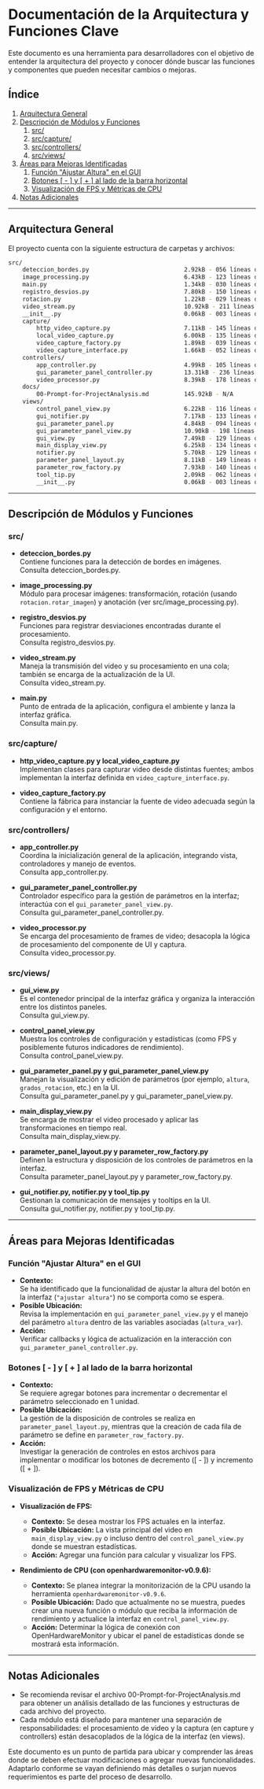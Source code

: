 # Documentación de la Arquitectura y Funciones Clave

Este documento es una herramienta para desarrolladores con el objetivo de entender la arquitectura del proyecto y conocer dónde buscar las funciones y componentes que pueden necesitar cambios o mejoras.

## Índice

1. [Arquitectura General](#arquitectura-general)
2. [Descripción de Módulos y Funciones](#descripción-de-módulos-y-funciones)
   1. [src/](#src)
   2. [src/capture/](#srccapture)
   3. [src/controllers/](#srctrollers)
   4. [src/views/](#srcviews)
3. [Áreas para Mejoras Identificadas](#áreas-para-mejoras-identificadas)
   1. [Función "Ajustar Altura" en el GUI](#función-ajustar-altura-en-el-gui)
   2. [Botones [ - ] y [ + ] al lado de la barra horizontal](#botones--y--al-lado-de-la-barra-horizontal)
   3. [Visualización de FPS y Métricas de CPU](#visualización-de-fps-y-métricas-de-cpu)
4. [Notas Adicionales](#notas-adicionales)

---

## Arquitectura General

El proyecto cuenta con la siguiente estructura de carpetas y archivos:

```bash
src/
    deteccion_bordes.py                           2.92kB - 056 líneas de código
    image_processing.py                           6.43kB - 123 líneas de código
    main.py                                       1.34kB - 030 líneas de código
    registro_desvios.py                           7.80kB - 150 líneas de código
    rotacion.py                                   1.22kB - 029 líneas de código
    video_stream.py                               10.92kB - 211 líneas de código
    __init__.py                                   0.06kB - 003 líneas de código
    capture/
        http_video_capture.py                     7.11kB - 145 líneas de código
        local_video_capture.py                    6.00kB - 135 líneas de código
        video_capture_factory.py                  1.89kB - 039 líneas de código
        video_capture_interface.py                1.66kB - 052 líneas de código
    controllers/
        app_controller.py                         4.99kB - 105 líneas de código
        gui_parameter_panel_controller.py         13.31kB - 236 líneas de código
        video_processor.py                        8.39kB - 178 líneas de código
    docs/
        00-Prompt-for-ProjectAnalysis.md          145.92kB - N/A
    views/
        control_panel_view.py                     6.22kB - 116 líneas de código
        gui_notifier.py                           7.17kB - 133 líneas de código
        gui_parameter_panel.py                    4.84kB - 094 líneas de código
        gui_parameter_panel_view.py               10.90kB - 198 líneas de código
        gui_view.py                               7.49kB - 129 líneas de código
        main_display_view.py                      6.25kB - 134 líneas de código
        notifier.py                               5.70kB - 129 líneas de código
        parameter_panel_layout.py                 8.11kB - 149 líneas de código
        parameter_row_factory.py                  7.93kB - 140 líneas de código
        tool_tip.py                               2.09kB - 062 líneas de código
        __init__.py                               0.06kB - 003 líneas de código
```

---

## Descripción de Módulos y Funciones

### src/
- **deteccion_bordes.py**  
  Contiene funciones para la detección de bordes en imágenes.  
  Consulta deteccion_bordes.py.

- **image_processing.py**  
  Módulo para procesar imágenes: transformación, rotación (usando `rotacion.rotar_imagen`) y anotación (ver src/image_processing.py).  

- **registro_desvios.py**  
  Funciones para registrar desviaciones encontradas durante el procesamiento.  
  Consulta registro_desvios.py.

- **video_stream.py**  
  Maneja la transmisión del video y su procesamiento en una cola; también se encarga de la actualización de la UI.  
  Consulta video_stream.py.

- **main.py**  
  Punto de entrada de la aplicación, configura el ambiente y lanza la interfaz gráfica.  
  Consulta main.py.

### src/capture/
- **http_video_capture.py y local_video_capture.py**  
  Implementan clases para capturar video desde distintas fuentes; ambos implementan la interfaz definida en `video_capture_interface.py`.

- **video_capture_factory.py**  
  Contiene la fábrica para instanciar la fuente de video adecuada según la configuración y el entorno.

### src/controllers/
- **app_controller.py**  
  Coordina la inicialización general de la aplicación, integrando vista, controladores y manejo de eventos.  
  Consulta app_controller.py.

- **gui_parameter_panel_controller.py**  
  Controlador específico para la gestión de parámetros en la interfaz; interactúa con el `gui_parameter_panel_view.py`.  
  Consulta gui_parameter_panel_controller.py.

- **video_processor.py**  
  Se encarga del procesamiento de frames de video; desacopla la lógica de procesamiento del componente de UI y captura.  
  Consulta video_processor.py.

### src/views/
- **gui_view.py**  
  Es el contenedor principal de la interfaz gráfica y organiza la interacción entre los distintos paneles.  
  Consulta gui_view.py.

- **control_panel_view.py**  
  Muestra los controles de configuración y estadísticas (como FPS y posiblemente futuros indicadores de rendimiento).  
  Consulta control_panel_view.py.

- **gui_parameter_panel.py y gui_parameter_panel_view.py**  
  Manejan la visualización y edición de parámetros (por ejemplo, `altura`, `grados_rotacion`, etc.) en la UI.  
  Consulta gui_parameter_panel.py y gui_parameter_panel_view.py.

- **main_display_view.py**  
  Se encarga de mostrar el video procesado y aplicar las transformaciones en tiempo real.  
  Consulta main_display_view.py.

- **parameter_panel_layout.py y parameter_row_factory.py**  
  Definen la estructura y disposición de los controles de parámetros en la interfaz.  
  Consulta parameter_panel_layout.py y parameter_row_factory.py.

- **gui_notifier.py, notifier.py y tool_tip.py**  
  Gestionan la comunicación de mensajes y tooltips en la UI.  
  Consulta gui_notifier.py, notifier.py y tool_tip.py.

---

## Áreas para Mejoras Identificadas

### Función "Ajustar Altura" en el GUI

- **Contexto:**  
  Se ha identificado que la funcionalidad de ajustar la altura del botón en la interfaz (`"ajustar altura"`) no se comporta como se espera.  
- **Posible Ubicación:**  
  Revisa la implementación en `gui_parameter_panel_view.py` y el manejo del parámetro `altura` dentro de las variables asociadas (`altura_var`).  
- **Acción:**  
  Verificar callbacks y lógica de actualización en la interacción con `gui_parameter_panel_controller.py`.

### Botones [ - ] y [ + ] al lado de la barra horizontal

- **Contexto:**  
  Se requiere agregar botones para incrementar o decrementar el parámetro seleccionado en 1 unidad.  
- **Posible Ubicación:**  
  La gestión de la disposición de controles se realiza en `parameter_panel_layout.py`, mientras que la creación de cada fila de parámetro se define en `parameter_row_factory.py`.  
- **Acción:**  
  Investigar la generación de controles en estos archivos para implementar o modificar los botones de decremento ([ - ]) y incremento ([ + ]).

### Visualización de FPS y Métricas de CPU

- **Visualización de FPS:**  
  - **Contexto:** Se desea mostrar los FPS actuales en la interfaz.  
  - **Posible Ubicación:** La vista principal del video en `main_display_view.py` o incluso dentro del `control_panel_view.py` donde se muestran estadísticas.  
  - **Acción:** Agregar una función para calcular y visualizar los FPS.

- **Rendimiento de CPU (con openhardwaremonitor-v0.9.6):**  
  - **Contexto:** Se planea integrar la monitorización de la CPU usando la herramienta `openhardwaremonitor-v0.9.6`.  
  - **Posible Ubicación:** Dado que actualmente no se muestra, puedes crear una nueva función o módulo que reciba la información de rendimiento y actualice la interfaz en `control_panel_view.py`.  
  - **Acción:** Determinar la lógica de conexión con OpenHardwareMonitor y ubicar el panel de estadísticas donde se mostrará esta información.

---

## Notas Adicionales

- Se recomienda revisar el archivo 00-Prompt-for-ProjectAnalysis.md para obtener un análisis detallado de las funciones y estructuras de cada archivo del proyecto.  
- Cada módulo está diseñado para mantener una separación de responsabilidades: el procesamiento de video y la captura (en capture y controllers) están desacoplados de la lógica de la interfaz (en views).

Este documento es un punto de partida para ubicar y comprender las áreas donde se deben efectuar modificaciones o agregar nuevas funcionalidades. Adaptarlo conforme se vayan definiendo más detalles o surjan nuevos requerimientos es parte del proceso de desarrollo.
